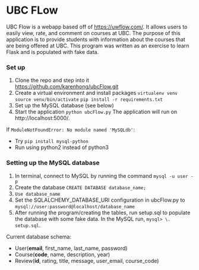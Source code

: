 # UBC FLow
UBC Flow is a webapp based off of https://uwflow.com/.
It allows users to easily view, rate, and comment on courses at UBC. The purpose of this application is to provide students with information about the courses that are being offered at UBC. This program was written as an exercise to learn Flask and is populated with fake data. 

### Set up
1. Clone the repo and step into it
     https://github.com/karenhong/ubcFlow.git
2. Create a virtual environment and install packages
    `virtualenv venv`
    `source venv/bin/activate`
    `pip install -r requirements.txt`
3. Set up the MySQL database (see below)
5. Start the application
    `python ubcFlow.py`
    The application will run on http://localhost:5000/.

If `ModuleNotFoundError: No module named 'MySQLdb'`:
* Try `pip install mysql-python`
* Run using python2 instead of python3
### Setting up the MySQL database
1. In terminal, connect to MySQL by running the command `mysql -u user -p`
2. Create the database `CREATE DATABASE database_name;`
3. `Use database_name`
4. Set the SQLALCHEMY_DATABASE_URI configuration in ubcFlow.py to `mysql://user:password@localhost/database_name`
5. After running the program/creating the tables, run setup.sql to populate the database with some fake data. In the MySQL run, `mysql> \. setup.sql`.

Current database schema:
* User(**email**, first_name, last_name, password)
* Course(**code**, name, description, year)
* Review(**id**, rating, title, message, user_email, course_code)
